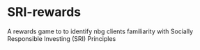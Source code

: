 # SRI-rewards
A rewards game to to identify nbg clients familiarity with Socially Responsible Investing (SRI) Principles
